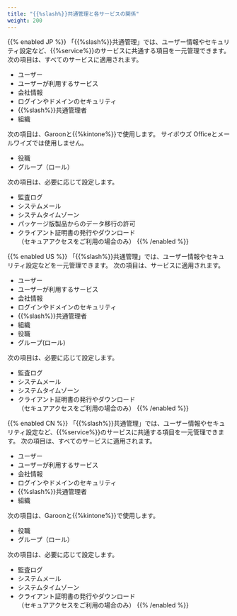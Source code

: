 ```yaml
---
title: "{{%slash%}}共通管理と各サービスの関係"
weight: 200
---
```

{{% enabled JP %}}
「{{%slash%}}共通管理」では、ユーザー情報やセキュリティ設定など、{{%service%}}のサービスに共通する項目を一元管理できます。
次の項目は、すべてのサービスに適用されます。

* ユーザー
* ユーザーが利用するサービス
* 会社情報
* ログインやドメインのセキュリティ
* {{%slash%}}共通管理者
* 組織

次の項目は、Garoonと{{%kintone%}}で使用します。 サイボウズ Officeとメールワイズでは使用しません。

* 役職
* グループ（ロール）

次の項目は、必要に応じて設定します。

* 監査ログ
* システムメール
* システムタイムゾーン
* パッケージ版製品からのデータ移行の許可
* クライアント証明書の発行やダウンロード  
 （セキュアアクセスをご利用の場合のみ）
{{% /enabled %}}

{{% enabled US %}}
「{{%slash%}}共通管理」では、ユーザー情報やセキュリティ設定などを一元管理できます。
次の項目は、サービスに適用されます。

* ユーザー
* ユーザーが利用するサービス
* 会社情報
* ログインやドメインのセキュリティ
* {{%slash%}}共通管理者
* 組織
* 役職
* グループ(ロール)

次の項目は、必要に応じて設定します。

* 監査ログ
* システムメール
* システムタイムゾーン
* クライアント証明書の発行やダウンロード  
 （セキュアアクセスをご利用の場合のみ）
{{% /enabled %}}

{{% enabled CN %}}
「{{%slash%}}共通管理」では、ユーザー情報やセキュリティ設定など、{{%service%}}のサービスに共通する項目を一元管理できます。
次の項目は、すべてのサービスに適用されます。

* ユーザー
* ユーザーが利用するサービス
* 会社情報
* ログインやドメインのセキュリティ
* {{%slash%}}共通管理者
* 組織

次の項目は、Garoonと{{%kintone%}}で使用します。

* 役職
* グループ（ロール）

次の項目は、必要に応じて設定します。

* 監査ログ
* システムメール
* システムタイムゾーン
* クライアント証明書の発行やダウンロード  
 （セキュアアクセスをご利用の場合のみ）
{{% /enabled %}}
